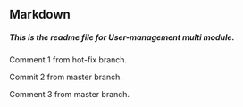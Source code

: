 ## Markdown

##### This is the _readme_ file for **User-management** multi module.

Comment 1 from hot-fix branch.

Commit 2 from master branch.

Comment 3 from master branch.